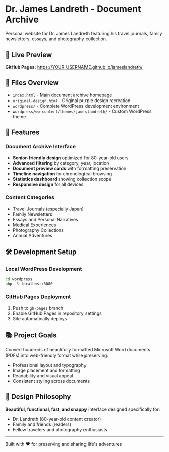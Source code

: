 # Dr. James Landreth - Document Archive

Personal website for Dr. James Landreth featuring his travel journals, family newsletters, essays, and photography collection.

## 🚀 Live Preview

**GitHub Pages:** https://YOUR_USERNAME.github.io/jameslandreth/

## 📁 Files Overview

- `index.html` - Main document archive homepage
- `original-design.html` - Original purple design recreation
- `wordpress/` - Complete WordPress development environment
- `wordpress/wp-content/themes/jameslandreth/` - Custom WordPress theme

## 🎯 Features

### Document Archive Interface
- **Senior-friendly design** optimized for 80-year-old users
- **Advanced filtering** by category, year, location
- **Document preview cards** with formatting preservation
- **Timeline navigation** for chronological browsing
- **Statistics dashboard** showing collection scope
- **Responsive design** for all devices

### Content Categories
- Travel Journals (especially Japan)
- Family Newsletters 
- Essays and Personal Narratives
- Medical Experiences
- Photography Collections
- Annual Adventures

## 🛠 Development Setup

### Local WordPress Development
```bash
cd wordpress
php -S localhost:8080
```

### GitHub Pages Deployment
1. Push to `gh-pages` branch
2. Enable GitHub Pages in repository settings
3. Site automatically deploys

## 📚 Project Goals

Convert hundreds of beautifully formatted Microsoft Word documents (PDFs) into web-friendly format while preserving:
- Professional layout and typography
- Image placement and formatting
- Readability and visual appeal
- Consistent styling across documents

## 🎨 Design Philosophy

**Beautiful, functional, fast, and snappy** interface designed specifically for:
- Dr. Landreth (80-year-old content creator)
- Family and friends (readers)
- Fellow travelers and photography enthusiasts

---

Built with ❤️ for preserving and sharing life's adventures